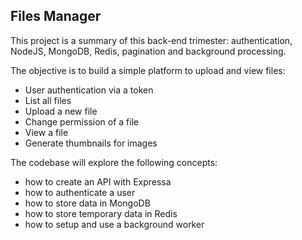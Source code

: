 ## Files Manager

This project is a summary of this back-end trimester: authentication, NodeJS, MongoDB, Redis, pagination and background processing.

The objective is to build a simple platform to upload and view files:

- User authentication via a token
- List all files
- Upload a new file
- Change permission of a file
- View a file
- Generate thumbnails for images


The codebase will explore the following concepts:
- how to create an API with Expressa
- how to authenticate a user
- how to store data in MongoDB
- how to store temporary data in Redis
- how to setup and use a background worker
